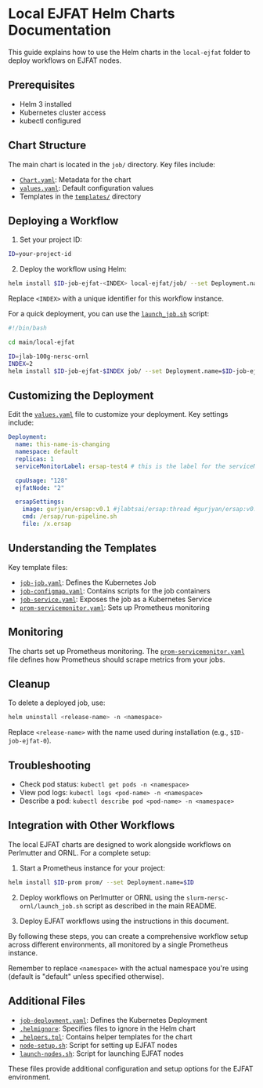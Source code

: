 # Local EJFAT Helm Charts Documentation

This guide explains how to use the Helm charts in the `local-ejfat` folder to deploy workflows on EJFAT nodes.

## Prerequisites

- Helm 3 installed
- Kubernetes cluster access
- kubectl configured

## Chart Structure

The main chart is located in the `job/` directory. Key files include:

- [`Chart.yaml`](main/local-ejfat/job/Chart.yaml): Metadata for the chart
- [`values.yaml`](main/local-ejfat/job/values.yaml): Default configuration values
- Templates in the [`templates/`](main/local-ejfat/job/templates/) directory

## Deploying a Workflow

1. Set your project ID:

```bash
ID=your-project-id
```

2. Deploy the workflow using Helm:

```bash
helm install $ID-job-ejfat-<INDEX> local-ejfat/job/ --set Deployment.name=$ID-job-ejfat-<INDEX> --set Deployment.serviceMonitorLabel=$ID
```

Replace `<INDEX>` with a unique identifier for this workflow instance.

For a quick deployment, you can use the [`launch_job.sh`](main/local-ejfat/launch_job.sh) script:


```1:5:main/local-ejfat/launch_job.sh
#!/bin/bash

cd main/local-ejfat

ID=jlab-100g-nersc-ornl
INDEX=2
helm install $ID-job-ejfat-$INDEX job/ --set Deployment.name=$ID-job-ejfat-$INDEX --set Deployment.serviceMonitorLabel=$ID
```


## Customizing the Deployment

Edit the [`values.yaml`](main/local-ejfat/job/values.yaml) file to customize your deployment. Key settings include:


```1:14:main/local-ejfat/job/values.yaml
Deployment:
  name: this-name-is-changing
  namespace: default
  replicas: 1
  serviceMonitorLabel: ersap-test4 # this is the label for the serviceMonitor. It can be the same for multiple deployments if using a single prometheus instance.

  cpuUsage: "128"
  ejfatNode: "2"

  ersapSettings:
    image: gurjyan/ersap:v0.1 #jlabtsai/ersap:thread #gurjyan/ersap:v0.1
    cmd: /ersap/run-pipeline.sh
    file: /x.ersap

```


## Understanding the Templates

Key template files:

- [`job-job.yaml`](main/local-ejfat/job/templates/job-job.yaml): Defines the Kubernetes Job
- [`job-configmap.yaml`](main/local-ejfat/job/templates/job-configmap.yaml): Contains scripts for the job containers
- [`job-service.yaml`](main/local-ejfat/job/templates/job-service.yaml): Exposes the job as a Kubernetes Service
- [`prom-servicemonitor.yaml`](main/local-ejfat/job/templates/prom-servicemonitor.yaml): Sets up Prometheus monitoring

## Monitoring

The charts set up Prometheus monitoring. The [`prom-servicemonitor.yaml`](main/local-ejfat/job/templates/prom-servicemonitor.yaml) file defines how Prometheus should scrape metrics from your jobs.

## Cleanup

To delete a deployed job, use:

```bash
helm uninstall <release-name> -n <namespace>
```

Replace `<release-name>` with the name used during installation (e.g., `$ID-job-ejfat-0`).

## Troubleshooting

- Check pod status: `kubectl get pods -n <namespace>`
- View pod logs: `kubectl logs <pod-name> -n <namespace>`
- Describe a pod: `kubectl describe pod <pod-name> -n <namespace>`

## Integration with Other Workflows

The local EJFAT charts are designed to work alongside workflows on Perlmutter and ORNL. For a complete setup:

1. Start a Prometheus instance for your project:

```bash
helm install $ID-prom prom/ --set Deployment.name=$ID
```

2. Deploy workflows on Perlmutter or ORNL using the `slurm-nersc-ornl/launch_job.sh` script as described in the main README.

3. Deploy EJFAT workflows using the instructions in this document.

By following these steps, you can create a comprehensive workflow setup across different environments, all monitored by a single Prometheus instance.

Remember to replace `<namespace>` with the actual namespace you're using (default is "default" unless specified otherwise).

## Additional Files

- [`job-deployment.yaml`](main/local-ejfat/job/job-deployment.yaml): Defines the Kubernetes Deployment
- [`.helmignore`](main/local-ejfat/job/.helmignore): Specifies files to ignore in the Helm chart
- [`_helpers.tpl`](main/local-ejfat/job/templates/_helpers.tpl): Contains helper templates for the chart
- [`node-setup.sh`](main/local-ejfat/init-jrm/node-setup.sh): Script for setting up EJFAT nodes
- [`launch-nodes.sh`](main/local-ejfat/init-jrm/launch-nodes.sh): Script for launching EJFAT nodes

These files provide additional configuration and setup options for the EJFAT environment.